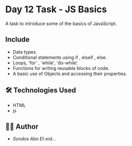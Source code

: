 # Day 12 Task - JS Basics

A task to introduce some of the basics of JavaScript.

## Include

- Data types.
- Conditional statements using if , elseif , else.
- Loops,  'for' , 'while', 'do-while'.
- Functions for writing reusable blocks of code.
- A basic use of Objects and accessing their properties.


## 🛠 Technologies Used

- HTML 
- js  

## 👩‍💻 Author

- *Sondos Abo El-eid...*  
